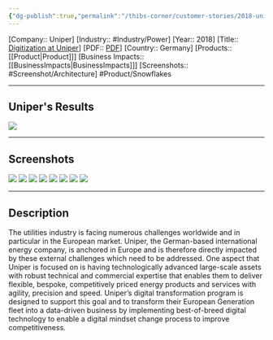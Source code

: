 ```yaml
---
{"dg-publish":true,"permalink":"/thibs-corner/customer-stories/2018-uniper-digitization-at-uniper/","noteIcon":""}
---
```


[Company:: Uniper]
[Industry:: #Industry/Power]
[Year:: 2018]
[Title:: [Digitization at Uniper](https://resources.osisoft.com/presentations/digitization-at-uniper/)]
[PDF:: [PDF](https://cdn.osisoft.com/osi/presentations/2018-uc-san-francisco/UC18NA-D2PG08-Uniper-SvanAaken-Digitization-at-Uniper.pdf)]
[Country:: Germany]
[Products:: [[Product\|Product]]]
[Business Impacts:: [[BusinessImpacts\|BusinessImpacts]]]
[Screenshots:: #Screenshot/Architecture]
#Product/Snowflakes 

---
## Uniper's Results
![](https://i.imgur.com/qs6myeD.png)

---
## Screenshots
![](https://i.imgur.com/gxbcYXt.png)
![](https://i.imgur.com/VaMdzca.png)
![](https://i.imgur.com/WAyXeWT.png)
![](https://i.imgur.com/wmhro5A.png)
![](https://i.imgur.com/HiMUCsv.png)
![](https://i.imgur.com/UTtnu8S.png)
![](https://i.imgur.com/l0EXvTw.png)
![](https://i.imgur.com/p6DU5xf.png)


---
## Description
The utilities industry is facing numerous challenges worldwide and in particular in the European market. Uniper, the German-based international energy company, is anchored in Europe and is therefore directly impacted by these external challenges which need to be addressed. One aspect that Uniper is focused on is having technologically advanced large-scale assets with robust technical and commercial expertise that enables them to deliver flexible, bespoke, competitively priced energy products and services with agility, precision and speed. Uniper’s digital transformation program is designed to support this goal and to transform their European Generation fleet into a data-driven business by implementing best-of-breed digital technology to enable a digital mindset change process to improve competitiveness.